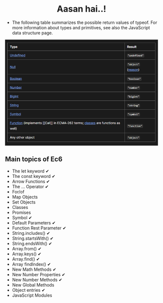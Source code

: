 <h1 align="center">Aasan hai..!</h1>

* The following table summarizes the possible return values of typeof. For more information about types and primitives, see also the JavaScript data structure page.
<img src = "01_basics\result of diff types of datatypes.png">


## Main topics of Ec6
* The let keyword   &#x2714;
* The const keyword &#x2714;
* Arrow Functions &#x2714;
* The ... Operator &#x2714;
* For/of
* Map Objects
* Set Objects
* Classes
* Promises
* Symbol &#x2714;
* Default Parameters &#x2714;
* Function Rest Parameter &#x2714;
* String.includes() &#x2714;
* String.startsWith() &#x2714;
* String.endsWith() &#x2714;
* Array.from() &#x2714;
* Array.keys() &#x2714;
* Array.find() &#x2714;
* Array findIndex() &#x2714;
* New Math Methods &#x2714;
* New Number Properties &#x2714;
* New Number Methods &#x2714;
* New Global Methods
* Object entries &#x2714;
* JavaScript Modules
